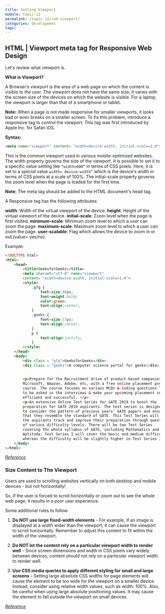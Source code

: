 ```yaml
---
title: Setting Viewport
module: topic-12
permalink: /topic-12/rwd-viewport/
categories: development
tags:
---
```


<div class="divider-heading"></div>

## HTML | Viewport meta tag for Responsive Web Design

Let's review what viewport is.

**What is Viewport?** 

A Browser’s viewport is the area of a web page on which the content is visible to the user. The viewport does not have the same size; it varies with the screen size of the devices on which the website is visible. For a laptop, the viewport is larger than that of a smartphone or tablet.

**Note:** When a page is not made responsive for smaller viewports, it looks bad or even breaks on a smaller screen. To fix this problem, introduce a responsive tag to control the viewport. This tag was first introduced by Apple Inc. for Safari iOS.

**Syntax:**

```html
<meta name="viewport" content= "width=device-width, initial-scale=1.0"> 
```

This is the common viewport used in various mobile-optimized websites. The width property governs the size of the viewport. It is possible to set it to a specific value setting like `“width=600”` in terms of CSS pixels. Here, it is set to a special value `width= device-width”` which is the device's width in terms of CSS pixels at a scale of 100%. The initial-scale property governs the zoom level when the page is loaded for the first time.

**Note:** The meta tag should be added to the HTML document's head tag.

A Responsive tag has the following attributes:

**width**: Width of the virtual viewport of the device.
**height**: Height of the virtual viewport of the device.
**initial-scale**: Zoom level when the page is first visited.
**minimum-scale**: Minimum zoom level to which a user can zoom the page.
**maximum-scale**: Maximum zoom level to which a user can zoom the page.
**user-scalable**: Flag which allows the device to zoom in or out.(value= yes/no).

Example:

```html
<!DOCTYPE html> 
<html> 
    <head> 
        <title>GeeksforGeeks</title> 
        <meta charset="utf-8" name="viewport" 
        content= "width=device-width, initial-scale=1.0"> 
        <style> 
            .gfg { 
                font-size:40px; 
                font-weight:bold; 
                color:green; 
                text-align:center; 
            } 
            .geeks { 
                font-size:17px; 
                text-align:center; 
            } 
            p { 
                text-align:justify; 
            } 
        </style> 
    </head> 
    <body> 
        <div class = "gfg">GeeksforGeeks</div> 
        <div class = "geeks">A computer science portal for geeks</div> 
          
          
        <p>Prepare for the Recruitment drive of product-based companies like 
        Microsoft, Amazon, Adobe, etc, with a free online placement preparation 
        course. The course focuses on various MCQs & Coding questions likely 
        to be asked in the interviews & make your upcoming placement season  
        efficient and successful. </p> 
        <p>An extensive Online Test Series for GATE 2019 to boost the  
        preparation for GATE 2019 aspirants. The test series is designed
        to consider the pattern of previous years' GATE papers and ensure
        that they resemble the standard of GATE. This Test Series will help 
        the aspirants track and improve their preparation through questions 
        of various difficulty levels. There will be two Test Series  
        covering the whole syllabus of GATE, including Mathematics and 
        Aptitude. Test Series I will cover the basic and medium difficulty,  
        whereas the difficulty will be slightly higher in Test Series II. </p> 
    </body> 
</html>             
```

<a href="https://www.geeksforgeeks.org/html-viewport-meta-tag-for-responsive-web-design/" target="_new"><em>Reference</em></a>

### Size Content to The Viewport
Users are used to scrolling websites vertically on both desktop and mobile devices - but not horizontally!

So, if the user is forced to scroll horizontally or zoom out to see the whole web page, it results in a poor user experience.

Some additional rules to follow:

1. **Do NOT use large fixed-width elements** - For example, if an image is displayed at a width wider than the viewport, it can cause the viewport to scroll horizontally. Remember to adjust this content to fit within the width of the viewport.

2. **Do NOT let the content rely on a particular viewport width to render well** - Since screen dimensions and width in CSS pixels vary widely between devices, content should not rely on a particular viewport width to render well.

3. **Use CSS media queries to apply different styling for small and large screens** - Setting large absolute CSS widths for page elements will cause the element to be too wide for the viewport on a smaller device. Instead, consider using relative width values, such as width: 100%. Also, be careful when using large absolute positioning values. It may cause the element to fall outside the viewport on small devices.

<a href="https://www.w3schools.com/css/css_rwd_viewport.asp" target="_new"><em>Reference</em></a>
